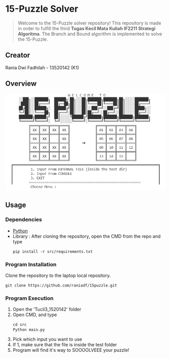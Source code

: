 # 15-Puzzle Solver
> Welcome to the 15-Puzzle solver repository!
This repository is made in order to fulfill the third **Tugas Kecil Mata Kuliah IF2211 Strategi Algoritma**. The Branch and Bound algorithm is implemented to solve the 15-Puzzle.

## Creator
Rania Dwi Fadhilah - 13520142 (K1)

## Overview
![Ss](test/overview.png)

## Usage

### Dependencies
- [Python](https://www.python.org/downloads/)
- Library : After cloning the repository, open the CMD from the repo and type 
  ```
  pip install -r src/requirements.txt
  ```

### Program Installation
Clone the repository to the laptop local repository.
```
git clone https://github.com/raniadf/15puzzle.git
```

### Program Execution
1. Open the 'Tucil3_1520142' folder
2. Open CMD, and type
   ```
   cd src
   Python main.py
   ```
3. Pick which input you want to use
4. If 1, make sure that the file is inside the test folder
5. Program will find it's way to SOOOOLVEEE your puzzle!
